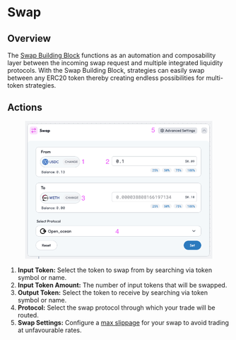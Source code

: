 # Swap

## Overview

The [Swap Building Block](../../../factor-building-blocks/swap/) functions as an automation and composability layer between the incoming swap request and multiple integrated liquidity protocols. With the Swap Building Block, strategies can easily swap between any ERC20 token thereby creating endless possibilities for multi-token strategies.

## Actions

<figure><img src="../../../.gitbook/assets/image (2) (1).png" alt=""><figcaption></figcaption></figure>

1. **Input Token:** Select the token to swap from by searching via token symbol or name.
2. **Input Token Amount:** The number of input tokens that will be swapped.
3. **Output Token:** Select the token to receive by searching via token symbol or name.
4. **Protocol:** Select the swap protocol through which your trade will be routed.
5. **Swap Settings:** Configure a [max slippage](../../../getting-started/glossary.md#slippage) for your swap to avoid trading at unfavourable rates.
